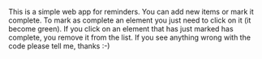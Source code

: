 This is a simple web app for reminders. You can add new items or mark it complete. To mark as complete an element you just need to click on it (it become green). 
If you click on an element that has just marked has complete, you remove it from the list.
If you see anything wrong with the code please tell me, thanks :-)
